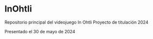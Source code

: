 # InOhtli
Repositorio principal del videojuego In Ohtli 
Proyecto de titulación 2024

Presentado el 30 de mayo de 2024
